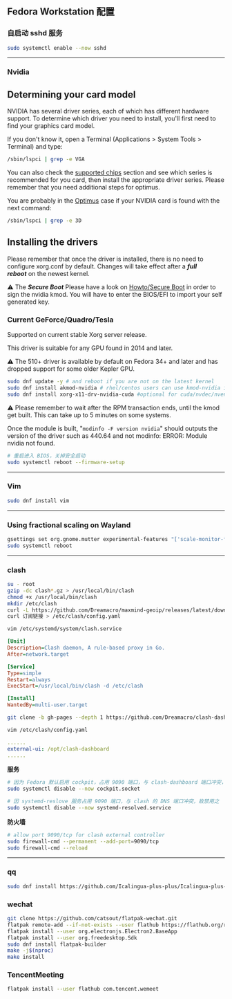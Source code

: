 ## Fedora Workstation 配置

### 自启动 sshd 服务

```bash
sudo systemctl enable --now sshd
```

---

### Nvidia

## Determining your card model

NVIDIA has several driver series, each of which has different hardware support. To determine which driver you need to install, you'll first need to find your graphics card model.

If you don't know it, open a Terminal (Applications > System Tools > Terminal) and type:

```bash
/sbin/lspci | grep -e VGA
```

You can also check the [supported chips](https://download.nvidia.com/XFree86/Linux-x86_64/495.44/README/supportedchips.html) section and see which series is recommended for you card, then install the appropriate driver series. Please remember that you need additional steps for optimus.

You are probably in the [Optimus](https://rpmfusion.org/Howto/Optimus) case if your NVIDIA card is found with the next command:

```bash
/sbin/lspci | grep -e 3D
```

## Installing the drivers

Please remember that once the driver is installed, there is no need to configure xorg.conf by default. Changes will take effect after a ***full reboot*** on the newest kernel.

⚠️ The ***Secure Boot*** Please have a look on [Howto/Secure Boot](https://rpmfusion.org/Howto/Secure%20Boot) in order to sign the nvidia kmod. You will have to enter the BIOS/EFI to import your self generated key.

### Current GeForce/Quadro/Tesla

Supported on current stable Xorg server release.

This driver is suitable for any GPU found in 2014 and later.

⚠️ The 510+ driver is available by default on Fedora 34+ and later and has dropped support for some older Kepler GPU.

```bash
sudo dnf update -y # and reboot if you are not on the latest kernel
sudo dnf install akmod-nvidia # rhel/centos users can use kmod-nvidia instead
sudo dnf install xorg-x11-drv-nvidia-cuda #optional for cuda/nvdec/nvenc support
```

⚠️ Please remember to wait after the RPM transaction ends, until the kmod get built. This can take up to 5 minutes on some systems.

Once the module is built, "`modinfo -F version nvidia`" should outputs the version of the driver such as 440.64 and not modinfo: ERROR: Module nvidia not found.

```bash
# 重启进入 BIOS，关掉安全启动
sudo systemctl reboot --firmware-setup
```

---

### Vim

```bash
sudo dnf install vim
```

---

### Using fractional scaling on Wayland

```bash
gsettings set org.gnome.mutter experimental-features "['scale-monitor-framebuffer']"
sudo systemctl reboot
```

---

### clash

```bash
su - root
gzip -dc clash*.gz > /usr/local/bin/clash
chmod +x /usr/local/bin/clash
mkdir /etc/clash
curl -L https://github.com/Dreamacro/maxmind-geoip/releases/latest/download/Country.mmdb > /etc/clash/Country.mmdb
curl 订阅链接 > /etc/clash/config.yaml

vim /etc/systemd/system/clash.service
```

```ini
[Unit]
Description=Clash daemon, A rule-based proxy in Go.
After=network.target

[Service]
Type=simple
Restart=always
ExecStart=/usr/local/bin/clash -d /etc/clash

[Install]
WantedBy=multi-user.target
```

```bash
git clone -b gh-pages --depth 1 https://github.com/Dreamacro/clash-dashboard /opt/clash-dashboard
```

```bash
vim /etc/clash/config.yaml
```

```yaml
......
external-ui: /opt/clash-dashboard
......
```

**服务**

```bash
# 因为 Fedora 默认启用 cockpit，占用 9090 端口，与 clash-dashboard 端口冲突，故禁用之
sudo systemctl disable --now cockpit.socket

# 因 systemd-reslove 服务占用 9090 端口，与 clash 的 DNS 端口冲突，故禁用之
sudo systemctl disable --now systemd-resolved.service
```

**防火墙**

```bash
# allow port 9090/tcp for clash external controller
sudo firewall-cmd --permanent --add-port=9090/tcp
sudo firewall-cmd --reload
```

---

### qq

```bash
sudo dnf install https://github.com/Icalingua-plus-plus/Icalingua-plus-plus/releases/download/v2.6.2/icalingua-2.6.2.x86_64.rpm
```

### wechat

```bash
git clone https://github.com/catsout/flatpak-wechat.git
flatpak remote-add --if-not-exists --user flathub https://flathub.org/repo/flathub.flatpakrepo
flatpak install --user org.electronjs.Electron2.BaseApp
flatpak install --user org.freedesktop.Sdk
sudo dnf install flatpak-builder
make -j$(nproc)
make install
```

### TencentMeeting

```bash
flatpak install --user flathub com.tencent.wemeet
```
